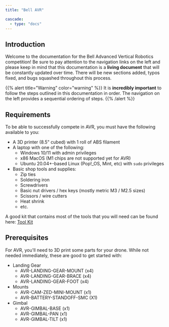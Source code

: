 ```yaml
---
title: "Bell AVR"

cascade:
  - type: "docs"
---
```


## Introduction

Welcome to the documentation for the Bell Advanced Vertical Robotics competition!
Be sure to pay attention to the navigation links on the left and please keep in mind
that this documentation is a **living document** that will be constantly updated over time.
There will be new sections added, typos fixed, and bugs squashed throughout
this process.

{{% alert title="Warning" color="warning" %}}
It is **incredibly important** to follow the steps outlined in this documentation in
order. The navigation on the left provides a sequential ordering of steps.
{{% /alert %}}

## Requirements

To be able to successfully compete in AVR, you must have the following
available to you:

- A 3D printer (8.5" cubed) with 1 roll of ABS filament
- A laptop with one of the following:
  - Windows 10/11 with admin privileges
  - x86 MacOS (M1 chips are not supported yet for AVR)
  - Ubuntu 20.04+-based Linux (Pop!\_OS, Mint, etc) with `sudo` privileges
- Basic shop tools and supplies:
  - Zip ties
  - Soldering iron
  - Screwdrivers
  - Basic nut drivers / hex keys (mostly metric M3 / M2.5 sizes)
  - Scissors / wire cutters
  - Heat shrink
  - etc.

A good kit that contains most of the tools that you will need can be found here:
[Tool Kit](https://www.amazon.com/Hobbypark-Professional-Screwdriver-Quadcopter-Helicopter/dp/B07MM2MZDK/)

## Prerequisites

For AVR, you'll need to 3D print some parts for your drone.
While not needed immediately, these are good to get started with:

- Landing Gear
  - AVR-LANDING-GEAR-MOUNT (x4)
  - AVR-LANDING-GEAR-BRACE (x4)
  - AVR-LANDING-GEAR-FOOT (x4)
- Mounts
  - AVR-CAM-ZED-MINI-MOUNT (x1)
  - AVR-BATTERY-STANDOFF-SMC (X1)
- Gimbal
  - AVR-GIMBAL-BASE (x1)
  - AVR-GIMBAL-PAN (x1)
  - AVR-GIMBAL-TILT (x1)
